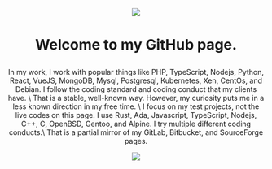 
<p align='center'>
    <img src="https://gidigi.com/cdn/love.gif">
</p>


<p align='center'>
<h1> <p align='center'>Welcome to my GitHub page. </p> </h1>
</p>
<p align='center'>
In my work, I work with popular things like PHP, TypeScript, Nodejs, Python, React, VueJS, MongoDB, Mysql, Postgresql, Kubernetes, Xen, CentOs, and Debian. I follow the coding standard and coding conduct that my clients have. \
That is a stable, well-known way. However, my curiosity puts me in a less known direction in my free time. \
I focus on my test projects, not the live codes on this page. I use Rust, Ada, Javascript, TypeScript, Nodejs, C++, C, OpenBSD, Gentoo, and Alpine. I  try multiple different coding conducts.\
That is a partial mirror of my GitLab, Bitbucket, and SourceForge pages.
</p>
<p align='center'>
    <img src="https://github-readme-stats.vercel.app/api/top-langs/?username=Soldy&show_icons=true&title_color=ffffff&icon_color=2A75CF&text_color=daf7dc&bg_color=191919">
</p>
